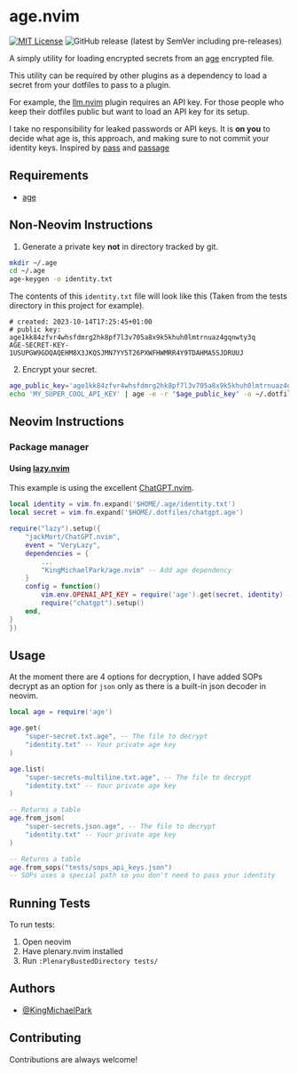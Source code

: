 # age.nvim

[![MIT License](https://img.shields.io/badge/License-MIT-green.svg)](https://choosealicense.com/licenses/mit/)
![GitHub release (latest by SemVer including pre-releases)](https://img.shields.io/github/downloads-pre/KingMichaelPark/age.nvim/0.1.0/total)

A simply utility for loading encrypted secrets from an
[age](https://github.com/FiloSottile/age) encrypted file.

This utility can be required by other plugins as a dependency to load a secret
from your dotfiles to pass to a plugin.

For example, the [llm.nvim](https://github.com/huggingface/llm.nvim) plugin
requires an API key. For those people who keep their dotfiles public but want
to load an API key for its setup.

I take no responsibility for leaked passwords or API keys. It is **on you** to
decide what age is, this approach, and making sure to not commit your identity
keys. Inspired by [pass](https://www.passwordstore.org/) and
[passage](https://github.com/FiloSottile/passage/blob/main/INSTALL)


## Requirements

- [age](https://github.com/FiloSottile/age)

## Non-Neovim Instructions

1. Generate a private key **not** in directory tracked by git.

```bash
mkdir ~/.age
cd ~/.age
age-keygen -o identity.txt
```

The contents of this `identity.txt` file will look like this (Taken from the
tests directory in this project for example).

```
# created: 2023-10-14T17:25:45+01:00
# public key: age1kk84zfvr4whsfdmrg2hk8pf7l3v705a8x9k5khuh0lmtrnuaz4gqnwty3q
AGE-SECRET-KEY-1USUPGW9GDQAQEHM8X3JKQSJMN7YY5T26PXWFHWMRR4Y9TDAHMA5SJDRUUJ
```

2. Encrypt your secret.

```bash
age_public_key='age1kk84zfvr4whsfdmrg2hk8pf7l3v705a8x9k5khuh0lmtrnuaz4gqnwty3q'
echo 'MY_SUPER_COOL_API_KEY' | age -e -r "$age_public_key" -o ~/.dotfiles/api_key.age
```

## Neovim Instructions

### Package manager

#### Using [lazy.nvim](https://github.com/folke/lazy.nvim)

This example is using the excellent
[ChatGPT.nvim](https://github.com/jackMort/ChatGPT.nvim).

```lua
local identity = vim.fn.expand('$HOME/.age/identity.txt')
local secret = vim.fn.expand('$HOME/.dotfiles/chatgpt.age')

require("lazy").setup({
    "jackMort/ChatGPT.nvim",
    event = "VeryLazy",
    dependencies = {
        ...
        "KingMichaelPark/age.nvim" -- Add age dependency
    }
    config = function()
        vim.env.OPENAI_API_KEY = require('age').get(secret, identity) -- Get secret
        require("chatgpt").setup()
    end,
}
})
```

## Usage

At the moment there are 4 options for decryption, I have added SOPs decrypt as
an option for `json` only as there is a built-in json decoder in neovim.

```lua
local age = require('age')

age.get(
    "super-secret.txt.age", -- The file to decrypt
    "identity.txt" -- Your private age key
)

age.list(
    "super-secrets-multiline.txt.age", -- The file to decrypt
    "identity.txt" -- Your private age key
)

-- Returns a table
age.from_json(
    "super-secrets.json.age", -- The file to decrypt
    "identity.txt" -- Your private age key
)

-- Returns a table
age.from_sops("tests/sops_api_keys.json")
-- SOPs uses a special path so you don't need to pass your identity
```

## Running Tests

To run tests:

1. Open neovim
2. Have plenary.nvim installed
3. Run `:PlenaryBustedDirectory tests/`



## Authors

- [@KingMichaelPark](https://www.github.com/KingMichaelPark)

## Contributing

Contributions are always welcome!
